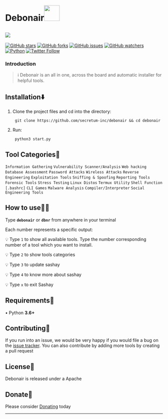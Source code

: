 <h1>Debonair<img src="https://media.giphy.com/media/12oufCB0MyZ1Go/giphy.gif" width="50"></h2>

[![ ](assets/sashay.png)](https://github.com/gerrishon-s)
---

[![GitHub stars](https://img.shields.io/github/stars/secretum-inc/debonair.svg)](https://github.com/secretum-inc/debonair/stargazers)
[![GitHub forks](https://img.shields.io/github/forks/secretum-inc/debonair.svg)](https://github.com/secretum-inc/debonair/network/members)
[![GitHub issues](https://img.shields.io/github/issues/secretum-inc/debonair.svg)](https://github.com/secretum-inc/debonair/issues)
[![GitHub watchers](https://img.shields.io/github/watchers/secretum-inc/debonair.svg)](https://github.com/secretum-inc/debonair/watchers)
[![Python](https://img.shields.io/badge/language-Python%203-blue.svg)](https://www.python.org)
[![Twitter Follow](https://img.shields.io/twitter/follow/gerrishon_s?style=social)](https://twitter.com/gerrishon_s)



### Introduction
> :information_source: Debonair is an all in one, across the board and automatic installer for helpful tools.


## Installation⬇️
 

1. Clone the project files and cd into the directory:

        git clone https://github.com/secretum-inc/debonair && cd debonair

2. Run:
     
        python3 start.py


## Tool Categories🚥
`Information Gathering`
`Vulnerability Scanner/Analysis`
`Web hacking`
`Database Assessment`
`Password Attacks`
`Wireless Attacks`
`Reverse Engineering`
`Exploitation Tools`
`Sniffing & Spoofing`
`Reporting Tools`
`Forensic Tools`
`Stress Testing`
`Linux Distos`
`Termux Utility`
`Shell Function [.bashrc]`
`CLI Games`
`Malware Analysis`
`Compiler/Interpreter`
`Social Engineering Tools`

## How to use👨‍💻

Type **`debonair`** or **`dbnr`** from anywhere in your terminal

Each number represents a specific output:

:bulb: Type `1` to show all available tools. Type the number corresponding number of a tool which you want to install.

:bulb: Type `2` to show tools categories

:bulb: Type `3` to  update sashay

:bulb: Type `4` to know more about sashay

:bulb: Type `x` to exit Sashay

## Requirements🎲
• Python **3.6+**


## Contributing👥

If you run into an issue, we would be very happy if you would file a bug on the [issue tracker](https://github.com/secretum-inc/debonair/issues). You can also contribute by adding more tools by creating a pull request

## License📑

Debonair is released under a Apache


## Donate🎁

Please consider [Donating](https://www.paypal.com/donate?hosted_button_id=KP893BC2EKK54) today

------------------------------------------------------------------------

